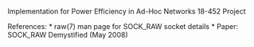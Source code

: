 Implementation for Power Efficiency in Ad-Hoc Networks 18-452 Project

References: * raw(7) man page for SOCK_RAW socket details
            * Paper: SOCK_RAW Demystified (May 2008) 
